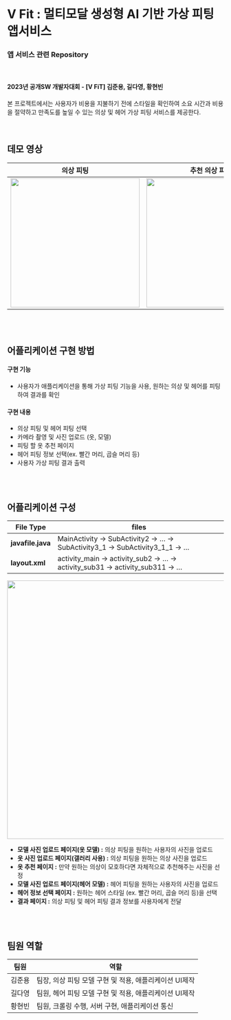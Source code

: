 # V Fit : 멀티모달 생성형 AI 기반 가상 피팅 앱서비스
### 앱 서비스 관련 Repository

<br>

#### 2023년 공개SW 개발자대회 - [V FiT] 김준용, 길다영, 황현빈

본 프로젝트에서는 사용자가 비용을 지불하기 전에 스타일을 확인하여 소요 시간과 비용을 절약하고 만족도를 높일 수 있는 의상 및 헤어 가상 피팅 서비스를 제공한다.

<br>

## 데모 영상

의상 피팅 | 추천 의상 피팅 | 헤어 피팅
--|--|--
<img src="https://github.com/VIP-Projects/V-Fit-App/assets/53934639/ddd90ea7-5d5a-4ca2-a68d-9fbbe044df28" style="width:300px"> | <img src="https://github.com/VIP-Projects/V-Fit-App/assets/53934639/e1e87022-70ae-44ac-b135-1df309f41b91" style="width:300px">|<img src="https://github.com/VIP-Projects/V-Fit-App/assets/7d4f2e18-c221-4dcc-ae30-5ff418971072" style="width:300px">




<br><br>

## 어플리케이션 구현 방법

#### 구현 기능
- 사용자가 애플리케이션을 통해 가상 피팅 기능을 사용, 원하는 의상 및 헤어를 피팅하여 결과를 확인

#### 구현 내용 
-	의상 피팅 및 헤어 피팅 선택
-	카메라 촬영 및 사진 업로드 (옷, 모델)
-	피팅 할 옷 추천 페이지 
-	헤어 피팅 정보 선택(ex. 빨간 머리, 곱슬 머리 등)
-	사용자 가상 피팅 결과 출력


<br><br>



## 어플리케이션 구성

File Type | files
--|--
<b>javafile.java</b> | MainActivity → SubActivity2 → … → SubActivity3_1 → SubActivity3_1_1  → … 
<b>layout.xml</b> | activity_main → activity_sub2 → … → activity_sub31 → activity_sub311  → … 

<p align="center">
<img src="https://github.com/VIP-Projects/V-Fit-App/assets/53934639/e75deef4-4193-44c0-bb22-4688aa068520" style="width:600px"></p>



-	<b> 모델 사진 업로드 페이지(옷 모델) :</b> 의상 피팅을 원하는 사용자의 사진을 업로드
-	<b> 옷 사진 업로드 페이지(갤러리 사용) :</b> 의상 피팅을 원하는 의상 사진을 업로드
-	<b> 옷 추천 페이지 :</b> 만약 원하는 의상이 모호하다면 자체적으로 추천해주는 사진을 선정
-	<b> 모델 사진 업로드 페이지(헤어 모델) :</b> 헤어 피팅을 원하는 사용자의 사진을 업로드
-	<b> 헤어 정보 선택 페이지 :</b> 원하는 헤어 스타일 (ex. 빨간 머리, 곱슬 머리 등)을 선택
-	<b> 결과 페이지 :</b> 의상 피팅 및 헤어 피팅 결과 정보를 사용자에게 전달





<br><br>

## 팀원 역할

팀원|역할
--|--
김준용|팀장, 의상 피팅 모델 구현 및 적용, 애플리케이션 UI제작
길다영|팀원, 헤어 피팅 모델 구현 및 적용, 애플리케이션 UI제작
황현빈|팀원, 크롤링 수행, 서버 구현, 애플리케이션 통신


